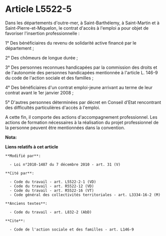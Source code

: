 # Article L5522-5

Dans les départements d'outre-mer, à Saint-Barthélemy, à Saint-Martin et à Saint-Pierre-et-Miquelon, le contrat d'accès à
l'emploi a pour objet de favoriser l'insertion professionnelle : 

1° Des bénéficiaires du revenu de solidarité active financé par le département ;  

2° Des chômeurs de longue durée ; 

3° Des personnes reconnues handicapées par la commission des droits et de l'autonomie des personnes handicapées mentionnée à
l'article L. 146-9 du code de l'action sociale et des familles ; 

4° Des bénéficiaires d'un contrat emploi-jeune arrivant au terme de leur contrat avant le 1er janvier 2008 ; 

5° D'autres personnes déterminées par décret en Conseil d'Etat rencontrant des difficultés particulières d'accès à l'emploi.

A cette fin, il comporte des actions d'accompagnement professionnel. Les actions de formation nécessaires à la réalisation du
projet professionnel de la personne peuvent être mentionnées dans la convention.

**Nota:**



**Liens relatifs à cet article**

	**Modifié par**:

	  - Loi n°2010-1487 du 7 décembre 2010 - art. 31 (V)

	**Cité par**:

	  - Code du travail - art. L5522-2-1 (VD)
	  - Code du travail - art. R5522-12 (VD)
	  - Code du travail - art. R5522-16 (VT)
	  - Code général des collectivités territoriales - art. L3334-16-2 (M)

	**Anciens textes**:

	  - Code du travail - art. L832-2 (AbD)

	**Cite**:

	  - Code de l'action sociale et des familles - art. L146-9
